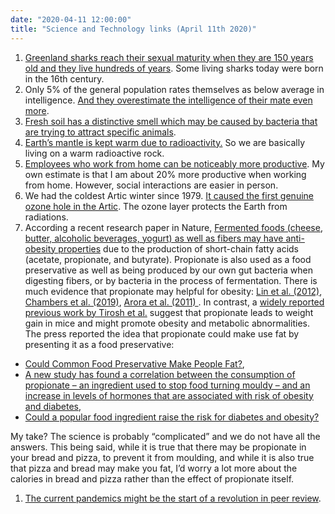 ```yaml
---
date: "2020-04-11 12:00:00"
title: "Science and Technology links (April 11th 2020)"
---
```




1. [Greenland sharks reach their sexual maturity when they are 150 years old and they live hundreds of years](https://www.bbc.com/news/science-environment-37047168). Some living sharks today were born in the 16th century.
1. Only 5% of the general population rates themselves as below average in intelligence. [And they overestimate the intelligence of their mate even more](https://www.sciencedirect.com/science/article/abs/pii/S0160289618302150).
1. [Fresh soil has a distinctive smell which may be caused by bacteria that are trying to attract specific animals](https://www.nature.com/articles/s41564-020-0697-x).
1. [Earth&rsquo;s mantle is kept warm due to radioactivity.](https://en.wikipedia.org/wiki/Earth's_internal_heat_budget) So we are basically living on a warm radioactive rock.
1. [Employees who work from home can be noticeably more productive](https://nbloom.people.stanford.edu/sites/g/files/sbiybj4746/f/wfh.pdf). My own estimate is that I am about 20% more productive when working from home. However, social interactions are easier in person.
1. We had the coldest Artic winter since 1979. [It caused the first genuine ozone hole in the Artic](https://www.nature.com/articles/d41586-020-00904-w). The ozone layer protects the Earth from radiations.
1. According a recent research paper in Nature, [Fermented foods (cheese, butter, alcoholic beverages, yogurt) as well as fibers may have anti-obesity properties](https://www.nature.com/articles/s41598-019-53242-x) due to the production of short-chain fatty acids (acetate, propionate, and butyrate). Propionate is also used as a food preservative as well as being produced by our own gut bacteria when digesting fibers, or by bacteria in the process of fermentation.  There is much evidence that propionate may helpful for obesity: [Lin et al. (2012)](https://www.ncbi.nlm.nih.gov/pmc/articles/PMC3323649/), [Chambers et al. (2019)](https://gut.bmj.com/content/68/8/1430.abstract), [Arora et al. (2011) ](https://www.sciencedirect.com/science/article/pii/S0195666311000328). In contrast, a [widely reported previous work by Tirosh et al.](https://www.researchgate.net/profile/Kenneth_Hollander/publication/332646720_The_short-chain_fatty_acid_propionate_increases_glucagon_and_FABP4_production_impairing_insulin_action_in_mice_and_humans/links/5cc55d2392851c8d220998cf/The-short-chain-fatty-acid-propionate-increases-glucagon-and-FABP4-production-impairing-insulin-action-in-mice-and-humans.pdf) suggest that propionate leads to weight gain in mice and might promote obesity and metabolic abnormalities. The press reported the idea that propionate could make use fat by presenting it as a food preservative:

- [Could Common Food Preservative Make People Fat?](https://www.usnews.com/news/health-news/articles/2019-04-24/could-common-food-preservative-make-people-fat),
- [A new study has found a correlation between the consumption of propionate – an ingredient used to stop food turning mouldy – and an increase in levels of hormones that are associated with risk of obesity and diabetes](https://www.independent.co.uk/life-style/propionate-additive-baked-food-obesity-diabetes-risk-mould-a8884451.html),
- [Could a popular food ingredient raise the risk for diabetes and obesity?](https://www.hsph.harvard.edu/news/press-releases/could-a-popular-food-ingredient-raise-the-risk-for-diabetes-and-obesity/)


My take? The science is probably &ldquo;complicated&rdquo; and we do not have all the answers. This being said, while it is true that there may be propionate in your bread and pizza, to prevent it from moulding, and while it is also true that pizza and bread may make you fat, I&rsquo;d worry a lot more about the calories in bread and pizza rather than the effect of propionate itself.
1. [The current pandemics might be the start of a revolution in peer review](https://undark.org/2020/04/01/scientific-publishing-covid-19/).


